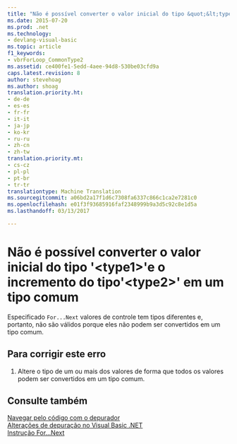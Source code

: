 ```yaml
---
title: "Não é possível converter o valor inicial do tipo &quot;&lt;type1&gt;&quot;e o incremento do tipo&quot;&lt;type2&gt;&quot; em um tipo comum | Documentos do Microsoft"
ms.date: 2015-07-20
ms.prod: .net
ms.technology:
- devlang-visual-basic
ms.topic: article
f1_keywords:
- vbrForLoop_CommonType2
ms.assetid: ce400fe1-5edd-4aee-94d8-530be03cfd9a
caps.latest.revision: 8
author: stevehoag
ms.author: shoag
translation.priority.ht:
- de-de
- es-es
- fr-fr
- it-it
- ja-jp
- ko-kr
- ru-ru
- zh-cn
- zh-tw
translation.priority.mt:
- cs-cz
- pl-pl
- pt-br
- tr-tr
translationtype: Machine Translation
ms.sourcegitcommit: a06bd2a17f1d6c7308fa6337c866c1ca2e7281c0
ms.openlocfilehash: e01f3f93685916faf2348999b9a3d5c92c8e1d5a
ms.lasthandoff: 03/13/2017

---
```

# <a name="cannot-convert-start-value-of-type-39lttype1gt39-and-step-value-of-type-39lttype2gt39-to-a-common-type"></a>Não é possível converter o valor inicial do tipo '&lt;type1&gt;'e o incremento do tipo'&lt;type2&gt;' em um tipo comum
Especificado `For...Next` valores de controle tem tipos diferentes e, portanto, não são válidos porque eles não podem ser convertidos em um tipo comum.  
  
## <a name="to-correct-this-error"></a>Para corrigir este erro  
  
1.  Altere o tipo de um ou mais dos valores de forma que todos os valores podem ser convertidos em um tipo comum.  
  
## <a name="see-also"></a>Consulte também  
 [Navegar pelo código com o depurador](https://docs.microsoft.com/visualstudio/debugger/navigating-through-code-with-the-debugger)   
 [Alterações de depuração no Visual Basic .NET](http://msdn.microsoft.com/en-us/0e82bb0d-8bb2-4fe8-87d1-75f24c7cfd75)   
 [Instrução For...Next](../../visual-basic/language-reference/statements/for-next-statement.md)
